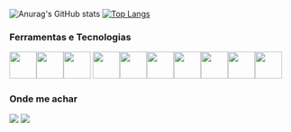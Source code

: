 

![Anurag's GitHub stats](https://github-readme-stats.vercel.app/api?username=Vitor-Veiga-Dias&theme=tokyonight&count_private=true)
[![Top Langs](https://github-readme-stats.vercel.app/api/top-langs/?username=Vitor-Veiga-Dias&theme=tokyonight&layout=compact&langs_count=10)](https://github.com/Vitor-Veiga-Dias)



### Ferramentas e Tecnologias

<img src="https://cdn.jsdelivr.net/gh/devicons/devicon/icons/css3/css3-original.svg" width="48px" /><img src="https://cdn.jsdelivr.net/gh/devicons/devicon/icons/docker/docker-original.svg" width="48px"/><img src="https://cdn.jsdelivr.net/gh/devicons/devicon/icons/git/git-original.svg" width="48px" /> <img src="https://cdn.jsdelivr.net/gh/devicons/devicon/icons/github/github-original.svg"  width="48px"/><img src="https://cdn.jsdelivr.net/gh/devicons/devicon/icons/gitlab/gitlab-original.svg" width="48px" /><img src="https://cdn.jsdelivr.net/gh/devicons/devicon/icons/go/go-original.svg" width="48px"/><img src="https://cdn.jsdelivr.net/gh/devicons/devicon/icons/html5/html5-original.svg" width="48px"/><img src="https://cdn.jsdelivr.net/gh/devicons/devicon/icons/nodejs/nodejs-original.svg" width="48px"/><img src="https://cdn.jsdelivr.net/gh/devicons/devicon/icons/postgresql/postgresql-original.svg" width="48px"/><img src="https://cdn.jsdelivr.net/gh/devicons/devicon/icons/react/react-original.svg" width="48px" />










### Onde me achar


[<img src="https://img.shields.io/badge/linkedin-%230077B5.svg?&style=for-the-badge&logo=linkedin&logoColor=white" />](https://www.linkedin.com/in/vitor-veiga-dias-5757641a1/) [<img src = "https://img.shields.io/badge/instagram-%23E4405F.svg?&style=for-the-badge&logo=instagram&logoColor=white">](https://www.instagram.com/vitorvdias/)

